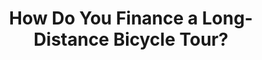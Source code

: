 ---
layout: community
category: community
title: "How Do You Finance a Long-Distance Bicycle Tour?"
description: "How do you finance your long tours and that style of living? Is there any way that you can travel on budget without working and being modern slave of job? Any solution for stable money income that can provide you to live like you want? I can't wait for retirement, I want to enjoy life while I'm young and healthy.... I don't need much, just as modest as possible, food, water, shelter for sleep"
isTopLevel: false
isSingleLevel: false
isArticle: false
datePublished: 2022-06-13 18:01:00 +0300
dateModified: 2022-06-13 18:01:00 +0300
published: false
---